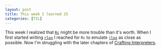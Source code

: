 ```yaml
---
layout: post
title: This week I learned 25
categories: [TIL]
---
```


This week I realized that [`Rc`][rc] might be more trouble than it's worth.
When I first started writing [`rlox`][rlox] I reached for `Rc` to emulate
[`jlox`][jlox] as close as possible. Now I'm struggling with the later chapters
of [Crafting Interpreters].

[Crafting Interpreters]: http://craftinginterpreters.com
[jlox]: https://github.com/munificent/craftinginterpreters/tree/master/java/com/craftinginterpreters
[rc]: https://doc.rust-lang.org/std/rc/struct.Rc.html
[rlox]: https://github.com/nickrtorres/rlox
